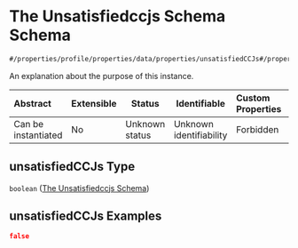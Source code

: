 # The Unsatisfiedccjs Schema Schema

```txt
#/properties/profile/properties/data/properties/unsatisfiedCCJs#/properties/profile/properties/data/properties/unsatisfiedCCJs
```

An explanation about the purpose of this instance.


| Abstract            | Extensible | Status         | Identifiable            | Custom Properties | Additional Properties | Access Restrictions | Defined In                                                                                          |
| :------------------ | ---------- | -------------- | ----------------------- | :---------------- | --------------------- | ------------------- | --------------------------------------------------------------------------------------------------- |
| Can be instantiated | No         | Unknown status | Unknown identifiability | Forbidden         | Allowed               | none                | [policy_transaction.schema.json\*](../../out/policy_transaction.schema.json "open original schema") |

## unsatisfiedCCJs Type

`boolean` ([The Unsatisfiedccjs Schema](policy_transaction-properties-the-profile-schema-properties-the-profile-data-schema-properties-the-unsatisfiedccjs-schema.md))

## unsatisfiedCCJs Examples

```json
false
```
